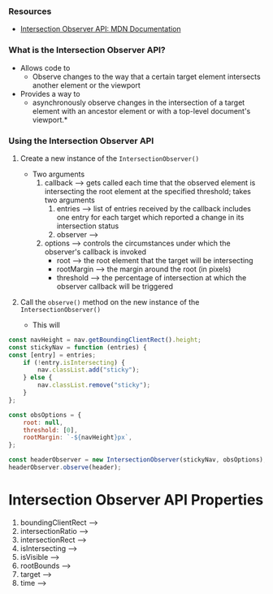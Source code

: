 ### Resources
* [Intersection Observer API: MDN Documentation](https://developer.mozilla.org/en-US/docs/Web/API/Intersection_Observer_API)

### What is the Intersection Observer API?
* Allows code to
	* Observe changes to the way that a certain target element intersects another element or the viewport
* Provides a way to
	* asynchronously observe changes in the intersection of a target element with an ancestor element or with a top-level document's viewport.*
### Using the Intersection Observer API
1) Create a new instance of the `IntersectionObserver()`
	* Two arguments
		1) callback --> gets called each time that the observed element is intersecting the root element at the specified threshold; takes two arguments
			1) entries --> list of entries received by the callback includes one entry for each target which reported a change in its intersection status
			2) observer --> 
		2) options --> controls the circumstances under which the observer's callback is invoked
			* root --> the root element that the target will be intersecting
			* rootMargin --> the margin around the root (in pixels)
			* threshold -->  the percentage of intersection at which the observer callback will be triggered

2) Call the `observe()` method on the new instance of the `IntersectionObserver()`
	* This will 

```js
const navHeight = nav.getBoundingClientRect().height;
const stickyNav = function (entries) {
const [entry] = entries;
	if (!entry.isIntersecting) {
		nav.classList.add("sticky");
	} else {
		nav.classList.remove("sticky");
	}
};

const obsOptions = {
	root: null,
	threshold: [0],
	rootMargin: `-${navHeight}px`,
};

const headerObserver = new IntersectionObserver(stickyNav, obsOptions);
headerObserver.observe(header);
```

# Intersection Observer API Properties
1) boundingClientRect -->
2) intersectionRatio -->
3) intersectionRect --> 
4) isIntersecting -->
5) isVisible -->
6) rootBounds --> 
7) target -->
8) time -->